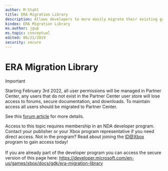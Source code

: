 ```yaml
---
author: M-Stahl
title: ERA Migration Library
description: Allows developers to more easily migrate their existing games from the ERA model to the Microsoft GDK Game OS.
kindex: ERA Migration Library
ms.author: jgup
ms.topic: conceptual
edited: 06/21/2019
security: secure
---
```


# ERA Migration Library
> [!IMPORTANT]
> Starting February 3rd 2022, all user permissions will be managed in Partner Center, any users that do not exist in the Partner Center user store will lose access to forums, secure documentation, and downloads. To maintain access all users should be migrated to Partner Center. <p></p>See this <a href="https://forums.xboxlive.com/articles/132187/breaking-change-user-access-for-forums-secure-docu.html">forum article</a> for more details.  

 Access to this topic requires membership in an NDA developer program. Contact your publisher or your Xbox program representative if you need direct access. Not in the program? Read about joining the <a href="https://www.xbox.com/Developers/id">ID@Xbox</a> program to gain access today!  <br/><br/>If you are already part of the developer program you can access the secure version of this page here: <a target="_blank" href="https://developer.microsoft.com/en-us/games/xbox/docs/gdk/era-migration-library">https://developer.microsoft.com/en-us/games/xbox/docs/gdk/era-migration-library</a>